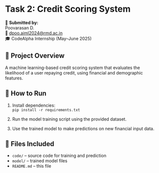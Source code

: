 # Task 2: Credit Scoring System

👤 **Submitted by:**  
Poovarasan D.  
📧 dpoo.aiml2024@rmd.ac.in  
🎓 CodeAlpha Internship (May–June 2025)

## 📌 Project Overview
A machine learning-based credit scoring system that evaluates the likelihood of a user repaying credit, using financial and demographic features.

## 🚀 How to Run
1. Install dependencies:  
   `pip install -r requirements.txt`

2. Run the model training script using the provided dataset.

3. Use the trained model to make predictions on new financial input data.

## 📁 Files Included
- `code/` – source code for training and prediction  
- `model/` – trained model files  
- `README.md` – this file
